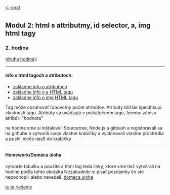 [&#129188; späť](../../README.md)</br>

## Modul 2: html s attributmy, id selector, a, img html tagy

### 2. hodina
([druha hodina](lesson)):</br>
<hr>

#### info o html tagoch a atributoch:</br>

- [zakladne info o atributoch](https://www.w3schools.com/html/html_attributes.asp)</br>
- [zakladne info o a HTML tagu](https://www.w3schools.com/tags/tag_a.asp)</br>
- [zakladne info o img HTML tagu](https://www.w3schools.com/tags/tag_img.asp)</br>

Tag môže obsahovať ľubovoľný počet atribútov. Atribúty bližšie špecifikujú vlastnosti
tagu. Atribúty sa uvádzajú v počiatočnom tagu, formou zápisu atribút="hodnota"

na hodine sme si inštalovali Sourcetree, Node.js a gitbash a registoravali sa na githube a vytvorili svoje vlastné krabičky a vyclonovali vlastne prostredia a pushli niečo nas5 do krabičky
<hr>

#### Homework/Domáca úloha</br>
vytvorte tabulku a použite a html tag teda linky, ktoré sme tiež vytvárali na hodine podľa tohto obrázka
Nezabudnite si písať poznámky čo ste nepochopili alebo nevedeli.
[domaca uloha](homework/homework.png)<br>

[tu je riešenie](homework/solution.html)<br>

